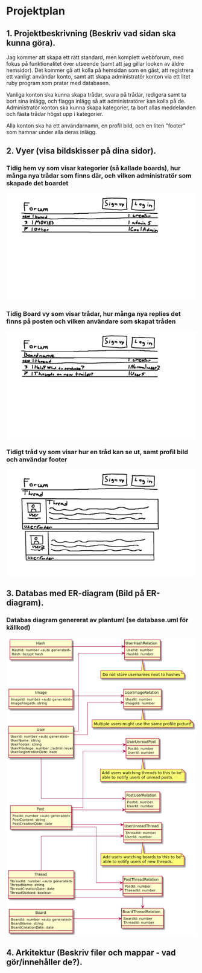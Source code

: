 # Projektplan

## 1. Projektbeskrivning (Beskriv vad sidan ska kunna göra).

Jag kommer att skapa ett rätt standard, men komplett webbforum, med fokus på funktionalitet över utseende (samt att jag gillar looken av äldre hemsidor). Det kommer gå att kolla på hemsidan som en gäst, att registrera ett vanligt användar konto, samt att skapa administratör konton via ett litet ruby program som pratar med databasen.

Vanliga konton ska kunna skapa trådar, svara på trådar, redigera samt ta bort sina inlägg, och flagga inlägg så att administratörer kan kolla på de. Administratör konton ska kunna skapa kategorier, ta bort allas meddelanden och fästa trådar högst upp i kategorier.

Alla konton ska ha ett användarnamn, en profil bild, och en liten "footer" som hamnar under alla deras inlägg. 

## 2. Vyer (visa bildskisser på dina sidor).

### Tidig hem vy som visar kategorier (så kallade boards), hur många nya trådar som finns där, och vilken administratör som skapade det boardet
![home](misc/img/home.png)

### Tidig Board vy som visar trådar, hur många nya replies det finns på posten och vilken användare som skapat tråden
![board](misc/img/board.png)

### Tidigt tråd vy som visar hur en tråd kan se ut, samt profil bild och användar footer
![thread](misc/img/thread.png)

## 3. Databas med ER-diagram (Bild på ER-diagram).

### Databas diagram genererat av plantuml (se database.uml för källkod)
![database](misc/img/database.png)

## 4. Arkitektur (Beskriv filer och mappar - vad gör/innehåller de?).


